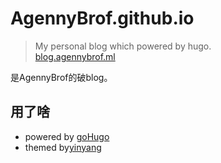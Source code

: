# AgennyBrof.github.io
>My personal blog which powered by hugo.<br>
>[blog.agennybrof.ml](https://blog.agennybrof.ml)

是AgennyBrof的破blog。
## 用了啥
* powered by [goHugo](https://gohugo.io/)
* themed by[yinyang](https://github.com/joway/hugo-theme-yinyang)
